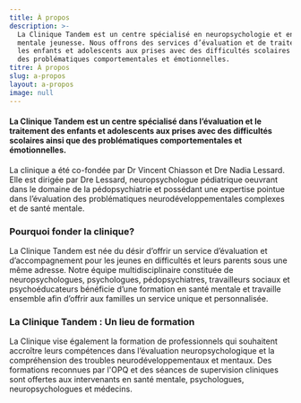 ```yaml
---
title: À propos
description: >-
  La Clinique Tandem est un centre spécialisé en neuropsychologie et en santé
  mentale jeunesse. Nous offrons des services d’évaluation et de traitement pour
  les enfants et adolescents aux prises avec des difficultés scolaires ainsi que
  des problématiques comportementales et émotionnelles. 
titre: À propos
slug: a-propos
layout: a-propos
image: null
---
```

#### La Clinique Tandem est un centre spécialisé dans l’évaluation et le traitement des enfants et adolescents aux prises avec des difficultés scolaires ainsi que des problématiques comportementales et émotionnelles.

La clinique a été co-fondée par Dr Vincent Chiasson et Dre Nadia Lessard. Elle est dirigée par Dre Lessard, neuropsychologue pédiatrique oeuvrant dans le domaine de la pédopsychiatrie et possédant une expertise pointue dans l’évaluation des problématiques neurodéveloppementales complexes et de santé mentale.

### Pourquoi fonder la clinique?

La Clinique Tandem est née du désir d’offrir un service d’évaluation et d’accompagnement pour les jeunes en difficultés et leurs parents sous une même adresse. Notre équipe multidisciplinaire constituée de neuropsychologues, psychologues, pédopsychiatres, travailleurs sociaux et psychoéducateurs bénéficie d’une formation en santé mentale et travaille ensemble afin d’offrir aux familles un service unique et personnalisée.

### La Clinique Tandem : Un lieu de formation

La Clinique vise également la formation de professionnels qui souhaitent accroître leurs compétences dans l’évaluation neuropsychologique et la compréhension des troubles neurodéveloppementaux et mentaux. Des formations reconnues par l'OPQ et des séances de supervision cliniques sont offertes aux intervenants en santé mentale, psychologues, neuropsychologues et médecins.
